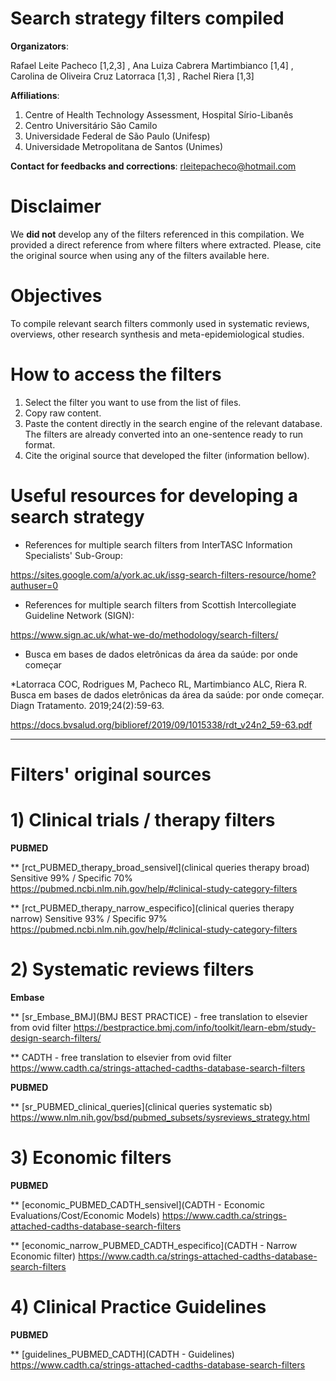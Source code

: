 # Search strategy filters compiled

**Organizators**: 

Rafael Leite Pacheco [1,2,3] , Ana Luiza Cabrera Martimbianco [1,4] , Carolina de Oliveira Cruz Latorraca [1,3] , Rachel Riera [1,3]

**Affiliations**: 
1) Centre of Health Technology Assessment, Hospital Sírio-Libanês
2) Centro Universitário São Camilo
3) Universidade Federal de São Paulo (Unifesp)
4) Universidade Metropolitana de Santos (Unimes)

**Contact for feedbacks and corrections**: rleitepacheco@hotmail.com

# Disclaimer

We **did not** develop any of the filters referenced in this compilation. We provided a direct reference from where filters where extracted. Please, cite the original source when using any of the filters available here.

# Objectives

To compile relevant search filters commonly used in systematic reviews, overviews, other research synthesis and meta-epidemiological studies. 

# How to access the filters
1) Select the filter you want to use from the list of files.
2) Copy raw content. 
3) Paste the content directly in the search engine of the relevant database. The filters are already converted into an one-sentence ready to run format.
4) Cite the original source that developed the filter (information bellow).

# Useful resources for developing a search strategy

* References for multiple search filters from InterTASC Information Specialists' Sub-Group:

https://sites.google.com/a/york.ac.uk/issg-search-filters-resource/home?authuser=0


* References for multiple search filters from Scottish Intercollegiate Guideline Network (SIGN):

https://www.sign.ac.uk/what-we-do/methodology/search-filters/

* Busca em bases de dados eletrônicas da área da saúde: por onde começar

*Latorraca COC, Rodrigues M, Pacheco RL, Martimbianco ALC, Riera R. Busca em bases de dados eletrônicas da área da saúde: por onde começar. Diagn Tratamento. 2019;24(2):59-63.

https://docs.bvsalud.org/biblioref/2019/09/1015338/rdt_v24n2_59-63.pdf

------------------------------------------------------------------------------------------------------------------------------------------------------------
# Filters' original sources

# 1) Clinical trials / therapy filters

**PUBMED**

** [rct_PUBMED_therapy_broad_sensivel](clinical queries therapy broad) Sensitive 99% / Specific 70% https://pubmed.ncbi.nlm.nih.gov/help/#clinical-study-category-filters

** [rct_PUBMED_therapy_narrow_especifico](clinical queries therapy narrow) Sensitive 93% / Specific 97% https://pubmed.ncbi.nlm.nih.gov/help/#clinical-study-category-filters


# 2) Systematic reviews filters

**Embase**

** [sr_Embase_BMJ](BMJ BEST PRACTICE) - free translation to elsevier from ovid filter https://bestpractice.bmj.com/info/toolkit/learn-ebm/study-design-search-filters/

** CADTH - free translation to elsevier from ovid filter https://www.cadth.ca/strings-attached-cadths-database-search-filters

**PUBMED**

** [sr_PUBMED_clinical_queries](clinical queries systematic sb)  https://www.nlm.nih.gov/bsd/pubmed_subsets/sysreviews_strategy.html

# 3) Economic filters

**PUBMED**

** [economic_PUBMED_CADTH_sensivel](CADTH - Economic Evaluations/Cost/Economic Models) https://www.cadth.ca/strings-attached-cadths-database-search-filters

** [economic_narrow_PUBMED_CADTH_especifico](CADTH - Narrow Economic filter) https://www.cadth.ca/strings-attached-cadths-database-search-filters

# 4) Clinical Practice Guidelines

**PUBMED**

** [guidelines_PUBMED_CADTH](CADTH - Guidelines) https://www.cadth.ca/strings-attached-cadths-database-search-filters
